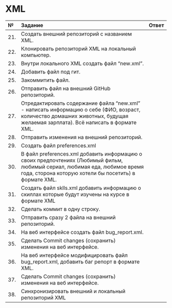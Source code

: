 # XML

 |№| Задание | Ответ |
 |:---|:---|:---|
 |21. |Создать внешний репозиторий c названием XML.  ||
 |22. |Клонировать репозиторий XML на локальный компьютер.  ||
 |23. |Внутри локального XML создать файл “new.xml”.  ||
 |24. |Добавить файл под гит.  ||
 |25. |Закоммитить файл.  ||
 |26. |Отправить файл на внешний GitHub репозиторий.  ||
 |27. |Отредактировать содержание файла “new.xml” - написать информацию о себе (ФИО, возраст, количество домашних животных, будущая желаемая зарплата). Всё написать в формате XML.  ||
 |28. |Отправить изменения на внешний репозиторий.  ||
 |29. |Создать файл preferences.xml  ||
 |30. |В файл preferences.xml добавить информацию о своих предпочтениях (Любимый фильм, любимый сериал, любимая еда, любимое время года, сторона которую хотели бы посетить) в формате XML.  ||
 |31. |Создать файл sklls.xml добавить информацию о скиллах которые будут изучены на курсе в формате XML  ||
 |32. |Сделать коммит в одну строку.  ||
 |33. |Отправить сразу 2 файла на внешний репозиторий.  ||
 |34. |На веб интерфейсе создать файл bug_report.xml.  ||
 |35. |Сделать Commit changes (сохранить) изменения на веб интерфейсе.  ||
 |36. |На веб интерфейсе модифицировать файл bug_report.xml, добавить баг репорт в формате XML.  ||
 |37. |Сделать Commit changes (сохранить) изменения на веб интерфейсе.  ||
 |38. |Синхронизировать внешний и локальный репозиторий XML  ||
